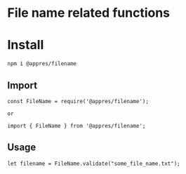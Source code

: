 # File name related functions

# Install
```
npm i @appres/filename
```

## Import
```
const FileName = require('@appres/filename');

or

import { FileName } from '@appres/filename';

```

## Usage
```
let filename = FileName.validate("some_file_name.txt");

```

